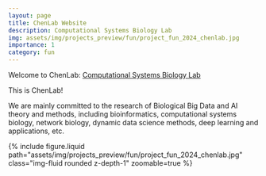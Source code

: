 ```yaml
---
layout: page
title: ChenLab Website
description: Computational Systems Biology Lab
img: assets/img/projects_preview/fun/project_fun_2024_chenlab.jpg
importance: 1
category: fun
---
```


Welcome to ChenLab: <a href="http://chenlab.biometa.top/" target="_blank">Computational Systems Biology Lab</a>

This is ChenLab!

We are mainly committed to the research of Biological Big Data and AI theory and methods, including bioinformatics, computational systems biology, network biology, dynamic data science methods, deep learning and applications, etc.

<div class="row mt-3">
    <div class="col-sm mt-3 mt-md-0">
        {% include figure.liquid path="assets/img/projects_preview/fun/project_fun_2024_chenlab.jpg" class="img-fluid rounded z-depth-1" zoomable=true %}
    </div>
</div>